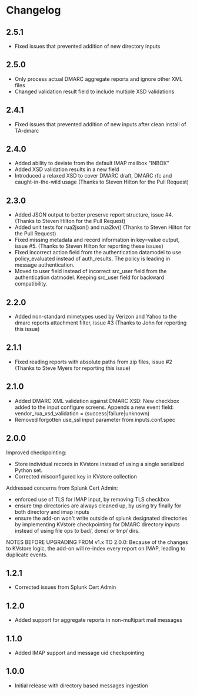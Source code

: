 # Changelog

## 2.5.1

- Fixed issues that prevented addition of new directory inputs

## 2.5.0

- Only process actual DMARC aggregate reports and ignore other XML files
- Changed validation result field to include multiple XSD validations

## 2.4.1

- Fixed issues that prevented addition of new inputs after clean install of TA-dmarc

## 2.4.0

- Added ability to deviate from the default IMAP mailbox "INBOX"
- Added XSD validation results in a new field
- Introduced a relaxed XSD to cover DMARC draft, DMARC rfc and caught-in-the-wild usage
  (Thanks to Steven Hilton for the Pull Request)

## 2.3.0

- Added JSON output to better preserve report structure, issue #4. 
  (Thanks to Steven Hilton for the Pull Request)
- Added unit tests for rua2json() and rua2kv() 
  (Thanks to Steven Hilton for the Pull Request)
- Fixed missing metadata and record information in key=value output, issue #5. 
  (Thanks to Steven Hilton for reporting these issues)
- Fixed incorrect action field from the authentication datamodel to use policy_evaluated instead of auth_results. The policy is leading in message authentication.
- Moved to user field instead of incorrect src_user field from the authentication datmodel. Keeping src_user field for backward compatibility.

## 2.2.0

- Added non-standard mimetypes used by Verizon and Yahoo to the dmarc reports attachment filter, issue #3
  (Thanks to John for reporting this issue)

## 2.1.1

- Fixed reading reports with absolute paths from zip files, issue #2
  (Thanks to Steve Myers for reporting this issue)

## 2.1.0

- Added DMARC XML validation against DMARC XSD:
  New checkbox added to the input configure screens.
  Appends a new event field: vendor_rua_xsd_validation = (success|failure|unknown)
- Removed forgotten use_ssl input parameter from inputs.conf.spec

## 2.0.0

Improved checkpointing:

- Store individual records in KVstore instead of using a single serialized Python set.
- Corrected misconfigured key in KVstore collection

Addressed concerns from Splunk Cert Admin:

- enforced use of TLS for IMAP input, by removing TLS checkbox
- ensure tmp directories are always cleaned up, by using try finally for both directory and imap inputs
- ensure the add-on won't write outside of splunk designated directories by implementing KVstore checkpointing for DMARC directory inputs instead of using file ops to bad/, done/ or tmp/ dirs.

NOTES BEFORE UPGRADING FROM v1.x TO 2.0.0:
Because of the changes to KVstore logic, the add-on will re-index every report on IMAP, leading to duplicate events.

## 1.2.1

- Corrected issues from Splunk Cert Admin

## 1.2.0

- Added support for aggregate reports in non-multipart mail messages

## 1.1.0

- Added IMAP support and message uid checkpointing

## 1.0.0

- Initial release with directory based messages ingestion
